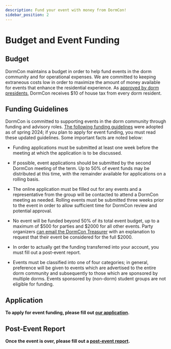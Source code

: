 ```yaml
---
description: Fund your event with money from DormCon!
sidebar_position: 2
---
```


# Budget and Event Funding

## Budget

DormCon maintains a budget in order to help fund events in the dorm community
and for operational expenses. We are committed to keeping extraneous costs low
in order to maximize the amount of money available for events that enhance the
residential experience. As
[approved by dorm presidents](https://web-cert.mit.edu/dormcon/cert_minutes/2024-02-29.pdf),
DormCon receives $10 of house tax from every dorm resident.

## Funding Guidelines

DormCon is committed to supporting events in the dorm community through funding
and advisory roles.
[The following funding guidelines](/pdf/DormconFundingS24.pdf) were adopted as
of spring 2024; if you plan to apply for event funding, you must read these
updated guidelines. Some important facts are noted below:

- Funding applications must be submitted at least one week before the meeting at
  which the application is to be discussed.

- If possible, event applications should be submitted by the second DormCon
  meeting of the term. Up to 50% of event funds may be distributed at this time,
  with the remainder available for applications on a rolling basis.

- The online application must be filled out for any events and a representative
  from the group will be contacted to attend a DormCon meeting as needed.
  Rolling events must be submitted three weeks prior to the event in order to
  allow sufficient time for DormCon review and potential approval.

- No event will be funded beyond 50% of its total event budget, up to a maximum
  of $500 for parties and $2000 for all other events. Party organizers
  [can email the DormCon Treasurer](mailto:dormcon-treasurer@mit.edu) with an
  explanation to request that their event be considered for the full $2000.

- In order to actually get the funding transferred into your account, you must
  fill out a post-event report.

- Events must be classified into one of four categories; in general, preference
  will be given to events which are advertised to the entire dorm community and
  subsequently to those which are sponsored by multiple dorms. Events sponsored
  by (non-dorm) student groups are not eligible for funding.

## Application

**To apply for event funding, please fill out
[our application](https://forms.gle/fRBN2P9PVy2jpeSKA).**

## Post-Event Report

**Once the event is over, please fill out a
[post-event report](https://forms.gle/onmGx4fsTE82Jdq97).**
